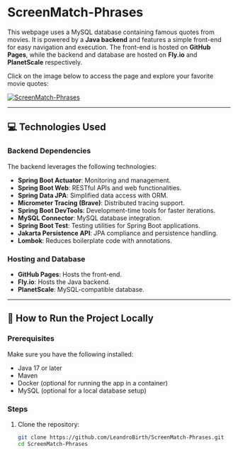 # ScreenMatch-Phrases

This webpage uses a MySQL database containing famous quotes from movies. It is powered by a **Java backend** and features a simple front-end for easy navigation and execution. The front-end is hosted on **GitHub Pages**, while the backend and database are hosted on **Fly.io** and **PlanetScale** respectively.

Click on the image below to access the page and explore your favorite movie quotes:

[![ScreenMatch-Phrases](https://github.com/user-attachments/assets/2d339403-bff2-4d99-8fc5-838e0c978ff1)](https://<your-github-pages-link>)

---

## 💻 Technologies Used

### Backend Dependencies
The backend leverages the following technologies:

- **Spring Boot Actuator**: Monitoring and management.
- **Spring Boot Web**: RESTful APIs and web functionalities.
- **Spring Data JPA**: Simplified data access with ORM.
- **Micrometer Tracing (Brave)**: Distributed tracing support.
- **Spring Boot DevTools**: Development-time tools for faster iterations.
- **MySQL Connector**: MySQL database integration.
- **Spring Boot Test**: Testing utilities for Spring Boot applications.
- **Jakarta Persistence API**: JPA compliance and persistence handling.
- **Lombok**: Reduces boilerplate code with annotations.

### Hosting and Database
- **GitHub Pages**: Hosts the front-end.
- **Fly.io**: Hosts the Java backend.
- **PlanetScale**: MySQL-compatible database.

---

## 🚀 How to Run the Project Locally

### Prerequisites
Make sure you have the following installed:
- Java 17 or later
- Maven
- Docker (optional for running the app in a container)
- MySQL (optional for a local database setup)

### Steps
1. Clone the repository:
   ```bash
   git clone https://github.com/LeandroBirth/ScreenMatch-Phrases.git
   cd ScreenMatch-Phrases


